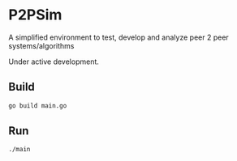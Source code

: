 # P2PSim
 A simplified environment to test, develop and analyze peer 2 peer systems/algorithms

 Under active development.

## Build

```sh
go build main.go
```

## Run

```sh
./main
```


